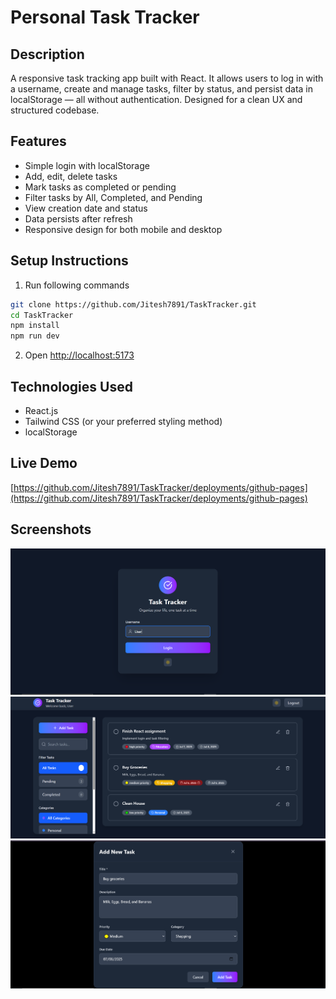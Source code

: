 # Personal Task Tracker

## Description  
A responsive task tracking app built with React. It allows users to log in with a username, create and manage tasks, filter by status, and persist data in localStorage — all without authentication. Designed for a clean UX and structured codebase.

## Features  
- Simple login with localStorage  
- Add, edit, delete tasks  
- Mark tasks as completed or pending  
- Filter tasks by All, Completed, and Pending  
- View creation date and status  
- Data persists after refresh  
- Responsive design for both mobile and desktop

## Setup Instructions  
1. Run following commands
```bash
git clone https://github.com/Jitesh7891/TaskTracker.git
cd TaskTracker
npm install
npm run dev
```
2. Open [http://localhost:5173](http://localhost:5173)

## Technologies Used  
- React.js  
- Tailwind CSS (or your preferred styling method)  
- localStorage  

## Live Demo  
[https://github.com/Jitesh7891/TaskTracker/deployments/github-pages](https://github.com/Jitesh7891/TaskTracker/deployments/github-pages)

## Screenshots  
![Task Dashboard](https://github.com/Jitesh7891/TaskTracker/blob/main/screenshots/login.PNG)
![Task Dashboard](https://github.com/Jitesh7891/TaskTracker/blob/main/screenshots/Tasks.PNG)
![Task Dashboard](https://github.com/Jitesh7891/TaskTracker/blob/main/screenshots/TaskForm.PNG)

